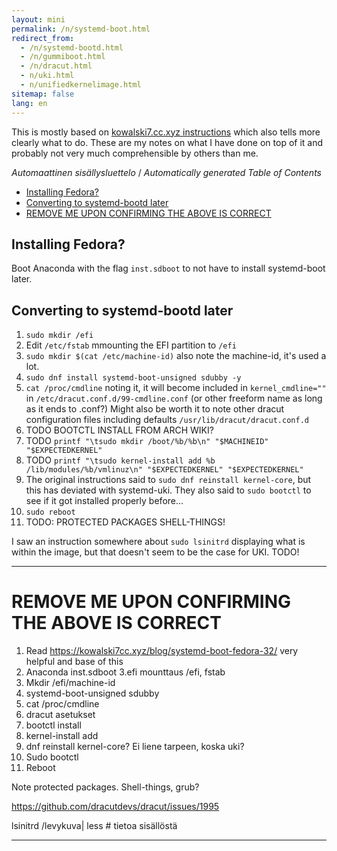 ```yaml
---
layout: mini
permalink: /n/systemd-boot.html
redirect_from:
  - /n/systemd-bootd.html
  - /n/gummiboot.html
  - /n/dracut.html
  - n/uki.html
  - n/unifiedkernelimage.html
sitemap: false
lang: en
---
```


This is mostly based on
[kowalski7.cc.xyz instructions](https://kowalski7cc.xyz/blog/systemd-boot-fedora-32/)
which also tells more clearly what to do. These are my notes on what I have done
on top of it and probably not very much comprehensible by others than me.

<!-- editorconfig-checker-disable -->
<!-- prettier-ignore-start -->

<!-- START doctoc generated TOC please keep comment here to allow auto update -->
<!-- DON'T EDIT THIS SECTION, INSTEAD RE-RUN doctoc TO UPDATE -->
<em lang="fi">Automaattinen sisällysluettelo</em> / <em lang="en">Automatically generated Table of Contents</em>

  - [Installing Fedora?](#installing-fedora)
  - [Converting to systemd-bootd later](#converting-to-systemd-bootd-later)
- [REMOVE ME UPON CONFIRMING THE ABOVE IS CORRECT](#remove-me-upon-confirming-the-above-is-correct)

<!-- END doctoc generated TOC please keep comment here to allow auto update -->

<!-- prettier-ignore-end -->
<!-- editorconfig-checker-enable -->

## Installing Fedora?

Boot Anaconda with the flag `inst.sdboot` to not have to install systemd-boot
later.

## Converting to systemd-bootd later

1. `sudo mkdir /efi`
1. Edit `/etc/fstab` mmounting the EFI partition to `/efi`
1. `sudo mkdir $(cat /etc/machine-id)` also note the machine-id, it's used a
   lot.
1. `sudo dnf install systemd-boot-unsigned sdubby -y`
1. `cat /proc/cmdline` noting it, it will become included in `kernel_cmdline=""`
   in `/etc/dracut.conf.d/99-cmdline.conf` (or other freeform name as long as it
   ends to .conf?) Might also be worth it to note other dracut configuration
   files including defaults `/usr/lib/dracut/dracut.conf.d`
1. TODO BOOTCTL INSTALL FROM ARCH WIKI?
1. TODO `printf "\tsudo mkdir /boot/%b/%b\n" "$MACHINEID" "$EXPECTEDKERNEL"`
1. TODO
   `printf "\tsudo kernel-install add %b /lib/modules/%b/vmlinuz\n" "$EXPECTEDKERNEL" "$EXPECTEDKERNEL"`
1. The original instructions said to `sudo dnf reinstall kernel-core`, but this
   has deviated with systemd-uki. They also said to `sudo bootctl` to see if it
   got installed properly before...
1. `sudo reboot`
1. TODO: PROTECTED PACKAGES SHELL-THINGS!

I saw an instruction somewhere about `sudo lsinitrd` displaying what is within
the image, but that doesn't seem to be the case for UKI. TODO!

---

# REMOVE ME UPON CONFIRMING THE ABOVE IS CORRECT

1. Read https://kowalski7cc.xyz/blog/systemd-boot-fedora-32/ very helpful and
   base of this
2. Anaconda inst.sdboot 3.efi mounttaus /efi, fstab
3. Mkdir /efi/machine-id
4. systemd-boot-unsigned sdubby
5. cat /proc/cmdline
6. dracut asetukset
7. bootctl install
8. kernel-install add
9. dnf reinstall kernel-core? Ei liene tarpeen, koska uki?
10. Sudo bootctl
11. Reboot

Note protected packages. Shell-things, grub?

https://github.com/dracutdevs/dracut/issues/1995

lsinitrd /levykuva| less # tietoa sisällöstä

---
